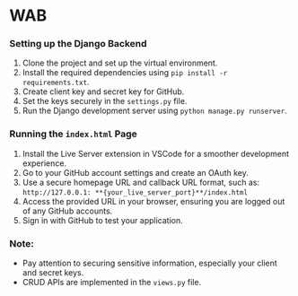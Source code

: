 # WAB

### Setting up the Django Backend
1. Clone the project and set up the virtual environment.
2. Install the required dependencies using `pip install -r requirements.txt`.
3. Create client key and secret key for GitHub.
4. Set the keys securely in the `settings.py` file.
5. Run the Django development server using `python manage.py runserver`.

### Running the `index.html` Page
1. Install the Live Server extension in VSCode for a smoother development experience.
2. Go to your GitHub account settings and create an OAuth key.
3. Use a secure homepage URL and callback URL format, such as:  
   `http://127.0.0.1: **{your_live_server_port}**/index.html`
4. Access the provided URL in your browser, ensuring you are logged out of any GitHub accounts.
5. Sign in with GitHub to test your application.

### Note:
- Pay attention to securing sensitive information, especially your client and secret keys.
- CRUD APIs are implemented in the `views.py` file.
